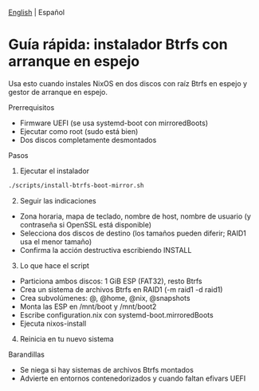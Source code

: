 <!--
Author: Don Williams (aka ddubs)
Created: 2025-10-21
Project: https://github.com/dwilliam62/nix-iso
-->

[English](./quickstart-btrfs-mirror.md) | Español

# Guía rápida: instalador Btrfs con arranque en espejo

Usa esto cuando instales NixOS en dos discos con raíz Btrfs en espejo y gestor de arranque en espejo.

Prerrequisitos
- Firmware UEFI (se usa systemd-boot con mirroredBoots)
- Ejecutar como root (sudo está bien)
- Dos discos completamente desmontados

Pasos
1) Ejecutar el instalador
```bash
./scripts/install-btrfs-boot-mirror.sh
```
2) Seguir las indicaciones
- Zona horaria, mapa de teclado, nombre de host, nombre de usuario (y contraseña si OpenSSL está disponible)
- Selecciona dos discos de destino (los tamaños pueden diferir; RAID1 usa el menor tamaño)
- Confirma la acción destructiva escribiendo INSTALL
3) Lo que hace el script
- Particiona ambos discos: 1 GiB ESP (FAT32), resto Btrfs
- Crea un sistema de archivos Btrfs en RAID1 (-m raid1 -d raid1)
- Crea subvolúmenes: @, @home, @nix, @snapshots
- Monta las ESP en /mnt/boot y /mnt/boot2
- Escribe configuration.nix con systemd-boot.mirroredBoots
- Ejecuta nixos-install
4) Reinicia en tu nuevo sistema

Barandillas
- Se niega si hay sistemas de archivos Btrfs montados
- Advierte en entornos contenedorizados y cuando faltan efivars UEFI

